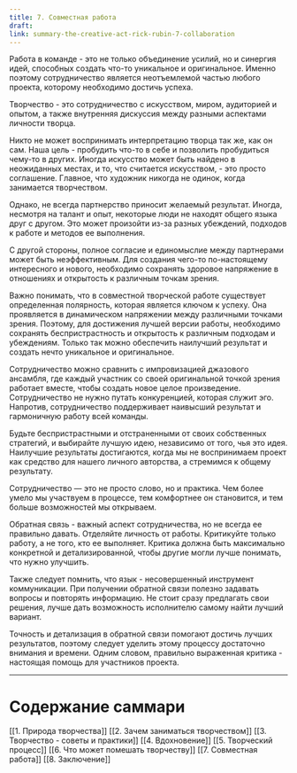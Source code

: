 ```yaml
---
title: 7. Совместная работа
draft: 
link: summary-the-creative-act-rick-rubin-7-collaboration
---
```

Работа в команде - это не только объединение усилий, но и синергия идей, способных создать что-то уникальное и оригинальное. Именно поэтому сотрудничество является неотъемлемой частью любого проекта, которому необходимо достичь успеха.

Творчество - это сотрудничество с искусством, миром, аудиторией и опытом, а также внутренняя дискуссия между разными аспектами личности творца.

Никто не может воспринимать интерпретацию творца так же, как он сам. Наша цель - пробудить что-то в себе и позволить пробудиться чему-то в других. Иногда искусство может быть найдено в неожиданных местах, и то, что считается искусством, - это просто соглашение. Главное, что художник никогда не одинок, когда занимается творчеством.

Однако, не всегда партнерство приносит желаемый результат. Иногда, несмотря на талант и опыт, некоторые люди не находят общего языка друг с другом. Это может произойти из-за разных убеждений, подходов к работе и методов ее выполнения.

С другой стороны, полное согласие и единомыслие между партнерами может быть неэффективным. Для создания чего-то по-настоящему интересного и нового, необходимо сохранять здоровое напряжение в отношениях и открытость к различным точкам зрения.

Важно понимать, что в совместной творческой работе существует определенная полярность, которая является ключом к успеху. Она проявляется в динамическом напряжении между различными точками зрения. Поэтому, для достижения лучшей версии работы, необходимо сохранять беспристрастность и открытость к различным подходам и убеждениям. Только так можно обеспечить наилучший результат и создать нечто уникальное и оригинальное.

Сотрудничество можно сравнить с импровизацией джазового ансамбля, где каждый участник со своей оригинальной точкой зрения работает вместе, чтобы создать новое целое произведение. Сотрудничество не нужно путать конкуренцией, которая служит эго. Напротив, сотрудничество поддерживает наивысший результат и гармоничную работу всей команды.

Будьте беспристрастными и отстраненными от своих собственных стратегий, и выбирайте лучшую идею, независимо от того, чья это идея. Наилучшие результаты достигаются, когда мы не воспринимаем проект как средство для нашего личного авторства, а стремимся к общему результату.

Сотрудничество — это не просто слово, но и практика. Чем более умело мы участвуем в процессе, тем комфортнее он становится, и тем больше возможностей мы открываем.

Обратная связь - важный аспект сотрудничества, но не всегда ее правильно давать. Отделяйте личность от работы. Критикуйте только работу, а не того, кто ее выполняет. Критика должна быть максимально конкретной и детализированной, чтобы другие могли лучше понимать, что нужно улучшить.

Также следует помнить, что язык - несовершенный инструмент коммуникации. При получении обратной связи полезно задавать вопросы и повторять информацию. Не стоит сразу предлагать свои решения, лучше дать возможность исполнителю самому найти лучший вариант.

Точность и детализация в обратной связи помогают достичь лучших результатов, поэтому следует уделить этому процессу достаточно внимания и времени. Одним словом, правильно выраженная критика - настоящая помощь для участников проекта.

---
# Содержание саммари
[[1. Природа творчества]]
[[2. Зачем заниматься творчеством]]
[[3. Творчество - советы и практики]]
[[4. Вдохновение]]
[[5. Творческий процесс]]
[[6. Что может помешать творчеству]]
[[7. Совместная работа]]
[[8. Заключение]]